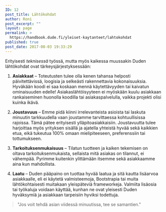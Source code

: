 ```yaml
---
ID: 12
post_title: Lähtökohdat
author: Roni
post_excerpt: ""
layout: page
permalink: >
  https://handbook.dude.fi/yleiset-kaytanteet/lahtokohdat
published: true
post_date: 2017-08-03 19:33:29
---
```

Erityisesti <em>teknisessä</em> työssä, mutta myös kaikessa muussakin Duden lähtökohdat ovat tärkeysjärjestyksessään:

1. <strong>Asiakkaat</strong> – Toteutusten tulee olla kenen tahansa helposti päivitettävissä, loogisia ja selkeästi rakennettavia kokonaisuuksia. Hyväkään koodi ei saa koskaan mennä käytettävyyden tai kaivatun ominaisuuden edelle! Asiakaslähtöisyyteen ei myöskään kuulu asiakkaan rankaiseminen huonolla koodilla tai asiakaspalvelulla, vaikka projekti olisi kuinka ikävä.

2. <strong>Joustavuus</strong> – Emme pidä kiinni irrelevanteista asioista tai laskuta minuutin tarkkuudella vaan joustamme tarvittaessa kohtuullisissa rajoissa. Tämä pätee erityisesti ylläpitoasiakkaisiin. Joustavuutta tulee harjoittaa myös yrityksen sisällä ja ajatella yhteistä hyvää sekä kaikkien etua, eikä tukeutua 100% omaan mielipiteeseen, preferenssiin tai tottumukseen.

3. <strong>Tarkoituksenmukaisuus</strong> – Tilatun tuotteen ja kaiken tekemisen on oltava tarkoituksenmukaista, sellaista mitä asiakas on tilannut, ei vähempää. Pyrimme kuitenkin ylittämään itsemme sekä asiakkaamme aina kun mahdollista.

3. <strong>Laatu</strong> – Duden pääpaino on tuottaa hyvää laatua ja sitä kautta lisäarvoa asiakkaalle, eli ei käytetä valmisteemoja, Bootstrapia tai muita lähtökohtaisesti muitakaan yleispäteviä frameworkeja. Valmiita lisäosia tai työkaluja voidaan käyttää, kunhan ne ovat yleisesti Duden hyväksymiä ja asiakkaan tarpeisiin hyviksi todettuja.
<blockquote>"Jos voit tehdä asian viidessä minuutissa, tee se samantien."</blockquote>